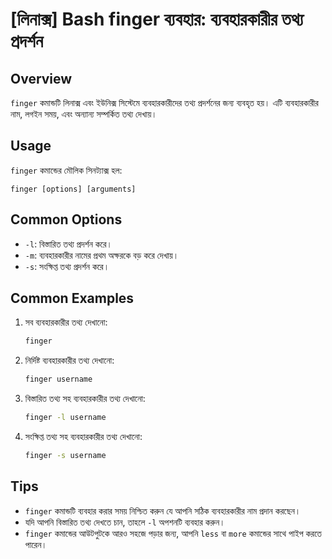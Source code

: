 # [লিনাক্স] Bash finger ব্যবহার: ব্যবহারকারীর তথ্য প্রদর্শন

## Overview
`finger` কমান্ডটি লিনাক্স এবং ইউনিক্স সিস্টেমে ব্যবহারকারীদের তথ্য প্রদর্শনের জন্য ব্যবহৃত হয়। এটি ব্যবহারকারীর নাম, লগইন সময়, এবং অন্যান্য সম্পর্কিত তথ্য দেখায়।

## Usage
`finger` কমান্ডের মৌলিক সিনট্যাক্স হল:

```
finger [options] [arguments]
```

## Common Options
- `-l`: বিস্তারিত তথ্য প্রদর্শন করে।
- `-m`: ব্যবহারকারীর নামের প্রথম অক্ষরকে বড় করে দেখায়।
- `-s`: সংক্ষিপ্ত তথ্য প্রদর্শন করে।

## Common Examples
1. সব ব্যবহারকারীর তথ্য দেখানো:
   ```bash
   finger
   ```

2. নির্দিষ্ট ব্যবহারকারীর তথ্য দেখানো:
   ```bash
   finger username
   ```

3. বিস্তারিত তথ্য সহ ব্যবহারকারীর তথ্য দেখানো:
   ```bash
   finger -l username
   ```

4. সংক্ষিপ্ত তথ্য সহ ব্যবহারকারীর তথ্য দেখানো:
   ```bash
   finger -s username
   ```

## Tips
- `finger` কমান্ডটি ব্যবহার করার সময় নিশ্চিত করুন যে আপনি সঠিক ব্যবহারকারীর নাম প্রদান করছেন।
- যদি আপনি বিস্তারিত তথ্য দেখতে চান, তাহলে `-l` অপশনটি ব্যবহার করুন।
- `finger` কমান্ডের আউটপুটকে আরও সহজে পড়ার জন্য, আপনি `less` বা `more` কমান্ডের সাথে পাইপ করতে পারেন।